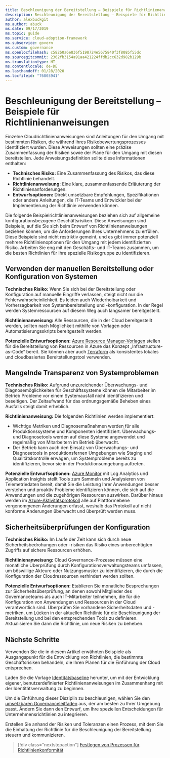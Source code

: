 ```yaml
---
title: Beschleunigung der Bereitstellung – Beispiele für Richtlinienanweisungen
description: Beschleunigung der Bereitstellung – Beispiele für Richtlinienanweisungen
author: alexbuckgit
ms.author: abuck
ms.date: 09/17/2019
ms.topic: guide
ms.service: cloud-adoption-framework
ms.subservice: govern
ms.custom: governance
ms.openlocfilehash: c582b0a6e836f5198724e5675840f3f8085f55dc
ms.sourcegitcommit: 2362fb3154a91aa421224ffdb2cc632d982b129b
ms.translationtype: HT
ms.contentlocale: de-DE
ms.lasthandoff: 01/28/2020
ms.locfileid: "76803941"
---
```

# <a name="deployment-acceleration-sample-policy-statements"></a>Beschleunigung der Bereitstellung – Beispiele für Richtlinienanweisungen

Einzelne Cloudrichtlinienanweisungen sind Anleitungen für den Umgang mit bestimmten Risiken, die während Ihres Risikobewertungsprozesses identifiziert wurden. Diese Anweisungen sollten eine präzise Zusammenfassung der Risiken sowie der Pläne für den Umgang mit diesen bereitstellen. Jede Anweisungsdefinition sollte diese Informationen enthalten:

- **Technisches Risiko:** Eine Zusammenfassung des Risikos, das diese Richtlinie behandelt.
- **Richtlinienanweisung:** Eine klare, zusammenfassende Erläuterung der Richtlinienanforderungen.
- **Entwurfsoptionen:** Direkt umsetzbare Empfehlungen, Spezifikationen oder andere Anleitungen, die IT-Teams und Entwickler bei der Implementierung der Richtlinie verwenden können.

Die folgende Beispielrichtlinienanweisungen beziehen sich auf allgemeine konfigurationsbezogene Geschäftsrisiken. Diese Anweisungen sind Beispiele, auf die Sie sich beim Entwurf von Richtlinienanweisungen beziehen können, um die Anforderungen Ihres Unternehmens zu erfüllen. Diese Beispiele sind nicht restriktiv gemeint, und es gibt immer potenziell mehrere Richtlinienoptionen für den Umgang mit jedem identifizierten Risiko. Arbeiten Sie eng mit den Geschäfts- und IT-Teams zusammen, um die besten Richtlinien für Ihre spezielle Risikogruppe zu identifizieren.

## <a name="reliance-on-manual-deployment-or-configuration-of-systems"></a>Verwenden der manuellen Bereitstellung oder Konfiguration von Systemen

**Technisches Risiko:** Wenn Sie sich bei der Bereitstellung oder Konfiguration auf manuelle Eingriffe verlassen, steigt nicht nur die Fehlerwahrscheinlichkeit. Es leiden auch Wiederholbarkeit und Vorhersagbarkeit von Systembereitstellung und -konfiguration. In der Regel werden Systemressourcen auf diesem Weg auch langsamer bereitgestellt.

**Richtlinienanweisung:** Alle Ressourcen, die in der Cloud bereitgestellt werden, sollten nach Möglichkeit mithilfe von Vorlagen oder Automatisierungsskripts bereitgestellt werden.

**Potenzielle Entwurfsoptionen:** [Azure Resource Manager-Vorlagen](https://docs.microsoft.com/azure/azure-resource-manager/template-deployment-overview) stellen für die Bereitstellung von Ressourcen in Azure das Konzept „Infrastructure-as-Code“ bereit. Sie können aber auch [Terraform](https://docs.microsoft.com/azure/terraform/terraform-overview) als konsistentes lokales und cloudbasiertes Bereitstellungstool verwenden.

## <a name="lack-of-visibility-into-system-issues"></a>Mangelnde Transparenz von Systemproblemen

**Technisches Risiko:** Aufgrund unzureichender Überwachungs- und Diagnosemöglichkeiten für Geschäftssysteme können die Mitarbeiter im Betrieb Probleme vor einem Systemausfall nicht identifizieren und beseitigen. Der Zeitaufwand für das ordnungsgemäße Beheben eines Ausfalls steigt damit erheblich.

**Richtlinienanweisung:** Die folgenden Richtlinien werden implementiert:

- Wichtige Metriken und Diagnosemaßnahmen werden für alle Produktionssysteme und Komponenten identifiziert. Überwachungs- und Diagnosetools werden auf diese Systeme angewendet und regelmäßig von Mitarbeitern im Betrieb überwacht.
- Der Betrieb kann auch den Einsatz von Überwachungs- und Diagnosetools in produktionsfernen Umgebungen wie Staging und Qualitätskontrolle erwägen, um Systemprobleme bereits zu identifizieren, bevor sie in der Produktionsumgebung auftreten.

**Potenzielle Entwurfsoptionen:** [Azure Monitor](https://docs.microsoft.com/azure/azure-monitor) mit Log Analytics und Application Insights stellt Tools zum Sammeln und Analysieren von Telemetriedaten bereit, damit Sie die Leistung Ihrer Anwendungen besser verstehen und proaktiv Probleme identifizieren können, die sich auf die Anwendungen und die zugehörigen Ressourcen auswirken. Darüber hinaus werden im [Azure-Aktivitätsprotokoll](https://docs.microsoft.com/azure/azure-monitor/platform/activity-logs-overview) alle auf Plattformebene vorgenommenen Änderungen erfasst, weshalb das Protokoll auf nicht konforme Änderungen überwacht und überprüft werden muss.

## <a name="configuration-security-reviews"></a>Sicherheitsüberprüfungen der Konfiguration

**Technisches Risiko:** Im Laufe der Zeit kann sich durch neue Sicherheitsbedrohungen oder -risiken das Risiko eines unberechtigten Zugriffs auf sichere Ressourcen erhöhen.

**Richtlinienanweisung:** Cloud Governance-Prozesse müssen eine monatliche Überprüfung durch Konfigurationsverwaltungsteams umfassen, um böswillige Akteure oder Nutzungsmuster zu identifizieren, die durch die Konfiguration der Cloudressourcen verhindert werden sollten.

**Potenzielle Entwurfsoptionen:** Etablieren Sie monatliche Besprechungen zur Sicherheitsüberprüfung, an denen sowohl Mitglieder des Governanceteams als auch IT-Mitarbeiter teilnehmen, die für die Konfiguration von Anwendungen und Ressourcen in der Cloud verantwortlich sind. Überprüfen Sie vorhandene Sicherheitsdaten und -metriken, um Lücken in der aktuellen Richtlinie für die Beschleunigung der Bereitstellung und bei den entsprechenden Tools zu definieren. Aktualisieren Sie dann die Richtlinie, um neue Risiken zu beheben.

## <a name="next-steps"></a>Nächste Schritte

Verwenden Sie die in diesem Artikel erwähnten Beispiele als Ausgangspunkt für die Entwicklung von Richtlinien, die bestimmte Geschäftsrisiken behandeln, die Ihren Plänen für die Einführung der Cloud entsprechen.

Laden Sie die Vorlage [Identitätsbaseline](../identity-baseline/template.md) herunter, um mit der Entwicklung eigener, benutzerdefinierter Richtlinienanweisungen im Zusammenhang mit der Identitätsverwaltung zu beginnen.

Um die Einführung dieser Disziplin zu beschleunigen, wählen Sie den [umsetzbaren Governanceleitfaden](../guides/index.md) aus, der am besten zu Ihrer Umgebung passt. Ändern Sie dann den Entwurf, um Ihre speziellen Entscheidungen für Unternehmensrichtlinien zu integrieren.

Erstellen Sie anhand der Risiken und Toleranzen einen Prozess, mit dem Sie die Einhaltung der Richtlinie für die Beschleunigung der Bereitstellung steuern und kommunizieren.

> [!div class="nextstepaction"]
> [Festlegen von Prozessen für Richtlinienkonformität](./compliance-processes.md)

